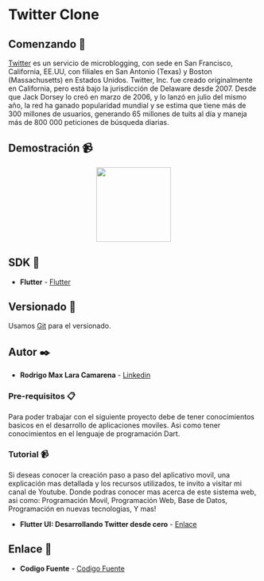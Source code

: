 # Twitter Clone

## Comenzando 🚀

[Twitter](https://es.wikipedia.org/wiki/Twitter) es un servicio de microblogging, con sede en San Francisco, California, EE.UU, con filiales en San Antonio (Texas) y Boston (Massachusetts) en Estados Unidos. Twitter, Inc. fue creado originalmente en California, pero está bajo la jurisdicción de Delaware desde 2007. Desde que Jack Dorsey lo creó en marzo de 2006, y lo lanzó en julio del mismo año, la red ha ganado popularidad mundial y se estima que tiene más de 300 millones de usuarios, generando 65 millones de tuits al día y maneja más de 800 000 peticiones de búsqueda diarias.

## Demostración 📹

<p align="center">
<img src="https://github.com/Rodrigolara05/Flutter-Twitter-Clone/blob/master/README-gif/captura-principal.gif" width="150" />
</p>

## SDK 📌

* **Flutter** -  [Flutter](https://es.wikipedia.org/wiki/Flutter_(software))

## Versionado 📌

Usamos [Git](https://git-scm.com/) para el versionado.

## Autor ✒️

* **Rodrigo Max Lara Camarena** -  [Linkedin](https://www.linkedin.com/in/rodrigolara05)

### Pre-requisitos 📋

Para poder trabajar con el siguiente proyecto debe de tener conocimientos basicos en el desarrollo de aplicaciones moviles.
Asi como tener conocimientos en el lenguaje de programación Dart.

### Tutorial 📹

Si deseas conocer la creación paso a paso del aplicativo movil, una explicación mas detallada y los recursos utilizados, te invito a visitar mi canal de Youtube. Donde podras conocer mas acerca de este sistema web, asi como:
  Programación Movil,
  Programación Web,
  Base de Datos,
  Programación en nuevas tecnologias,
  Y mas!
  
* **Flutter UI: Desarrollando Twitter desde cero** -  [Enlace](https://www.youtube.com/watch?v=Sek8ZVr4IWY&feature=youtu.be)

## Enlace 🔗

* **Codigo Fuente** -  [Codigo Fuente](https://www.youtube.com/codigofuente)
